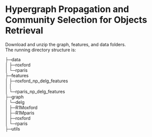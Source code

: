 # Hypergraph Propagation and Community Selection for Objects Retrieval

Download and unzip the graph, features, and data folders.  
The running directory structure is:

├─data  
│  ├─roxford  
│  └─rparis  
├─features  
│  ├─roxford_np_delg_features  
│  │  
│  └─rparis_np_delg_features  
├─graph  
│  └─delg  
│      ├─R1Moxford  
│      ├─R1Mparis  
│      ├─roxford  
│      └─rparis  
├─utils  

